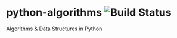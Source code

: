 # python-algorithms ![Build Status](https://travis-ci.org/rehmanz/py-algorithms.svg?branch=master)
Algorithms &amp; Data Structures in Python
